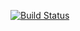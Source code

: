 [![Build Status](https://travis-ci.org/afourast/test_travis_hook.png?branch=master)](https://travis-ci.org/afourast/test_travis_hook)
